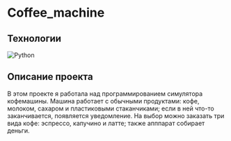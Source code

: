 # Coffee_machine

## Технологии

![Python](https://img.shields.io/badge/python-3670A0?style=for-the-badge&logo=python&logoColor=ffdd54)

## Описание проекта

В этом проекте я работала над программированием симулятора кофемашины. Машина работает с обычными продуктами: кофе, молоком, сахаром и пластиковыми стаканчиками; если в ней что-то заканчивается, появляется уведомление. 
На выбор можно заказать три вида кофе: эспрессо, капучино и латте; также апппарат собирает деньги.
